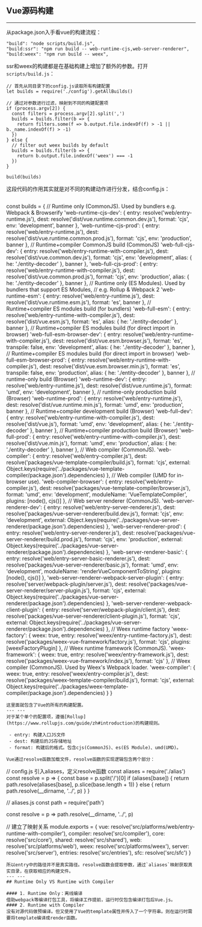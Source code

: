 ## Vue源码构建
--- ---
从package.json入手看vue的构建流程：
```
"build": "node scripts/build.js",
"build:ssr": "npm run build -- web-runtime-cjs,web-server-renderer",
"build:weex": "npm run build -- weex",
```
ssr和weex的构建都是在基础构建上增加了额外的参数。打开`scripts/build.js`：
```
// 首先从同目录下的config.js读取所有构建配置
let builds = require('./config').getAllBuilds()

// 通过对参数进行过滤，映射到不同的构建配置项
if (process.argv[2]) {
  const filters = process.argv[2].split(',')
  builds = builds.filter(b => {
    return filters.some(f => b.output.file.indexOf(f) > -1 || b._name.indexOf(f) > -1)
  })
} else {
  // filter out weex builds by default
  builds = builds.filter(b => {
    return b.output.file.indexOf('weex') === -1
  })
}

build(builds)
```
这段代码的作用其实就是对不同的构建动作进行分发，结合config.js：
```
```
const builds = {
  // Runtime only (CommonJS). Used by bundlers e.g. Webpack & Browserify
  'web-runtime-cjs-dev': {
    entry: resolve('web/entry-runtime.js'),
    dest: resolve('dist/vue.runtime.common.dev.js'),
    format: 'cjs',
    env: 'development',
    banner
  },
  'web-runtime-cjs-prod': {
    entry: resolve('web/entry-runtime.js'),
    dest: resolve('dist/vue.runtime.common.prod.js'),
    format: 'cjs',
    env: 'production',
    banner
  },
  // Runtime+compiler CommonJS build (CommonJS)
  'web-full-cjs-dev': {
    entry: resolve('web/entry-runtime-with-compiler.js'),
    dest: resolve('dist/vue.common.dev.js'),
    format: 'cjs',
    env: 'development',
    alias: { he: './entity-decoder' },
    banner
  },
  'web-full-cjs-prod': {
    entry: resolve('web/entry-runtime-with-compiler.js'),
    dest: resolve('dist/vue.common.prod.js'),
    format: 'cjs',
    env: 'production',
    alias: { he: './entity-decoder' },
    banner
  },
  // Runtime only (ES Modules). Used by bundlers that support ES Modules,
  // e.g. Rollup & Webpack 2
  'web-runtime-esm': {
    entry: resolve('web/entry-runtime.js'),
    dest: resolve('dist/vue.runtime.esm.js'),
    format: 'es',
    banner
  },
  // Runtime+compiler ES modules build (for bundlers)
  'web-full-esm': {
    entry: resolve('web/entry-runtime-with-compiler.js'),
    dest: resolve('dist/vue.esm.js'),
    format: 'es',
    alias: { he: './entity-decoder' },
    banner
  },
  // Runtime+compiler ES modules build (for direct import in browser)
  'web-full-esm-browser-dev': {
    entry: resolve('web/entry-runtime-with-compiler.js'),
    dest: resolve('dist/vue.esm.browser.js'),
    format: 'es',
    transpile: false,
    env: 'development',
    alias: { he: './entity-decoder' },
    banner
  },
  // Runtime+compiler ES modules build (for direct import in browser)
  'web-full-esm-browser-prod': {
    entry: resolve('web/entry-runtime-with-compiler.js'),
    dest: resolve('dist/vue.esm.browser.min.js'),
    format: 'es',
    transpile: false,
    env: 'production',
    alias: { he: './entity-decoder' },
    banner
  },
  // runtime-only build (Browser)
  'web-runtime-dev': {
    entry: resolve('web/entry-runtime.js'),
    dest: resolve('dist/vue.runtime.js'),
    format: 'umd',
    env: 'development',
    banner
  },
  // runtime-only production build (Browser)
  'web-runtime-prod': {
    entry: resolve('web/entry-runtime.js'),
    dest: resolve('dist/vue.runtime.min.js'),
    format: 'umd',
    env: 'production',
    banner
  },
  // Runtime+compiler development build (Browser)
  'web-full-dev': {
    entry: resolve('web/entry-runtime-with-compiler.js'),
    dest: resolve('dist/vue.js'),
    format: 'umd',
    env: 'development',
    alias: { he: './entity-decoder' },
    banner
  },
  // Runtime+compiler production build (Browser)
  'web-full-prod': {
    entry: resolve('web/entry-runtime-with-compiler.js'),
    dest: resolve('dist/vue.min.js'),
    format: 'umd',
    env: 'production',
    alias: { he: './entity-decoder' },
    banner
  },
  // Web compiler (CommonJS).
  'web-compiler': {
    entry: resolve('web/entry-compiler.js'),
    dest: resolve('packages/vue-template-compiler/build.js'),
    format: 'cjs',
    external: Object.keys(require('../packages/vue-template-compiler/package.json').dependencies)
  },
  // Web compiler (UMD for in-browser use).
  'web-compiler-browser': {
    entry: resolve('web/entry-compiler.js'),
    dest: resolve('packages/vue-template-compiler/browser.js'),
    format: 'umd',
    env: 'development',
    moduleName: 'VueTemplateCompiler',
    plugins: [node(), cjs()]
  },
  // Web server renderer (CommonJS).
  'web-server-renderer-dev': {
    entry: resolve('web/entry-server-renderer.js'),
    dest: resolve('packages/vue-server-renderer/build.dev.js'),
    format: 'cjs',
    env: 'development',
    external: Object.keys(require('../packages/vue-server-renderer/package.json').dependencies)
  },
  'web-server-renderer-prod': {
    entry: resolve('web/entry-server-renderer.js'),
    dest: resolve('packages/vue-server-renderer/build.prod.js'),
    format: 'cjs',
    env: 'production',
    external: Object.keys(require('../packages/vue-server-renderer/package.json').dependencies)
  },
  'web-server-renderer-basic': {
    entry: resolve('web/entry-server-basic-renderer.js'),
    dest: resolve('packages/vue-server-renderer/basic.js'),
    format: 'umd',
    env: 'development',
    moduleName: 'renderVueComponentToString',
    plugins: [node(), cjs()]
  },
  'web-server-renderer-webpack-server-plugin': {
    entry: resolve('server/webpack-plugin/server.js'),
    dest: resolve('packages/vue-server-renderer/server-plugin.js'),
    format: 'cjs',
    external: Object.keys(require('../packages/vue-server-renderer/package.json').dependencies)
  },
  'web-server-renderer-webpack-client-plugin': {
    entry: resolve('server/webpack-plugin/client.js'),
    dest: resolve('packages/vue-server-renderer/client-plugin.js'),
    format: 'cjs',
    external: Object.keys(require('../packages/vue-server-renderer/package.json').dependencies)
  },
  // Weex runtime factory
  'weex-factory': {
    weex: true,
    entry: resolve('weex/entry-runtime-factory.js'),
    dest: resolve('packages/weex-vue-framework/factory.js'),
    format: 'cjs',
    plugins: [weexFactoryPlugin]
  },
  // Weex runtime framework (CommonJS).
  'weex-framework': {
    weex: true,
    entry: resolve('weex/entry-framework.js'),
    dest: resolve('packages/weex-vue-framework/index.js'),
    format: 'cjs'
  },
  // Weex compiler (CommonJS). Used by Weex's Webpack loader.
  'weex-compiler': {
    weex: true,
    entry: resolve('weex/entry-compiler.js'),
    dest: resolve('packages/weex-template-compiler/build.js'),
    format: 'cjs',
    external: Object.keys(require('../packages/weex-template-compiler/package.json').dependencies)
  }
}
```
这里面就包含了Vue的所有的构建配置。
--- ---
对于某个单个的配置项，遵循[Rollup](https://www.rollupjs.com/guide/zh#introduction)的构建规则。

 - entry: 构建入口JS文件
 - dest: 构建后的JS存储地址
 - format: 构建后的格式。包含cjs(CommonJS)、es(ES Module)、umd(UMD)。
 
Vue通过resolve函数加载文件，resolve函数的实现逻辑包含两个部分：
```
// config.js 引入aliases，定义resolve函数
const aliases = require('./alias')
const resolve = p => {
  const base = p.split('/')[0]
  if (aliases[base]) {
    return path.resolve(aliases[base], p.slice(base.length + 1))
  } else {
    return path.resolve(__dirname, '../', p)
  }
}

// aliases.js
const path = require('path')

const resolve = p => path.resolve(__dirname, '../', p)

// 建立了映射关系
module.exports = {
  vue: resolve('src/platforms/web/entry-runtime-with-compiler'),
  compiler: resolve('src/compiler'),
  core: resolve('src/core'),
  shared: resolve('src/shared'),
  web: resolve('src/platforms/web'),
  weex: resolve('src/platforms/weex'),
  server: resolve('src/server'),
  entries: resolve('src/entries'),
  sfc: resolve('src/sfc')
}
```
所以entry中的路径并不是真实路径。resolve函数会提取参数，通过`aliases`映射获取真实目录，在获取相应的构建文件。
--- ---
## Runtime Only VS Runtime with Compiler

#### 1. Runtime Only：离线编译
借助webpack等编译打包工具，将编译工作提前，运行时仅包含编译打包后Vue.js。
#### 2. Runtime with Compiler
没有对源代码做预编译。但又使用了Vue的template属性并传入了一个字符串。则在运行时需要将template编译成render函数。

